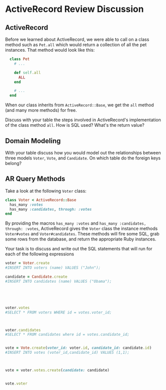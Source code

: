 # ActiveRecord Review Discussion

## ActiveRecord

Before we learned about ActiveRecord, we were able to call on a class method such as `Pet.all` which would return a collection of all the pet instances. That method would look like this:

```ruby
  class Pet
    # ...

    def self.all
      ALL
    end

    # ...
  end
```

When our class inherits from `ActiveRecord::Base`, we get the `all` method (and many more methods) for free.

Discuss with your table the steps involved in ActiveRecord's implementation of the class method `all`.  How is SQL used? What's the return value?

## Domain Modeling

With your table discuss how you would model out the relationships between three models `Voter`, `Vote`, and `Candidate`.  On which table do the foreign keys belong?

## AR Query Methods

Take a look at the following `Voter` class:

```ruby
class Voter < ActiveRecord::Base
  has_many :votes
  has_many :candidates, through: :votes
end
```

By providing the macros `has_many :votes` and `has_many :candidates, through: :votes`, ActiveRecord gives the `Voter` class the instance methods `Voter#votes` and `Voter#candidates`. These methods will fire some SQL, grab some rows from the database, and return the appropriate Ruby instances.

Your task is to discuss and write out the SQL statements that will run for each of the following expressions

```ruby
voter = Voter.create
#INSERT INTO voters (name) VALUES ("John");

candidate = Candidate.create
#INSERT INTO candidates (name) VALUES ("Obama");





voter.votes
#SELECT * FROM voters WHERE id = votes.voter_id;



voter.candidates
#SELECT * FROM candidates where id = votes.candidate_id;


vote = Vote.create(voter_id: voter.id, candidate_id: candidate.id)
#INSERT INTO votes (voter_id,candidate_id) VALUES (1,1);



vote = voter.votes.create(candidate: candidate)


vote.voter


```
